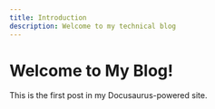 ```yaml
---
title: Introduction
description: Welcome to my technical blog
---
```


# Welcome to My Blog!

This is the first post in my Docusaurus-powered site.